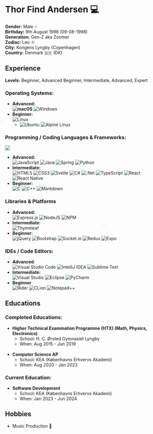 
# Thor Find Andersen :computer:

__Gender:__ Male :male_sign: <br>
__Birthday:__ 9th August 1998 (09-08-1998) <br>
__Generation:__ Gen-Z aka Zoomer <br>
__Zodiac:__ Leo :leo: <br>
__City:__ Kongens Lyngby (Copenhagen) <br>
__Country:__ Denmark :denmark: (DK) <!--<br>
<br>
[Education](https://github.com/thorminathor4/thorminathor4/edit/main/README.md#Education)
[Experience](https://github.com/thorminathor4/thorminathor4/edit/main/README.md#Experience)
[Hobbies](https://github.com/thorminathor4/thorminathor4/edit/main/README.md#Hobbies)
[Test](/TEST.md)
-->

## Experience
__Levels:__ Beginner, Advanced Beginner, Intermediate, Advanced, Expert

### Operating Systems:
- __Advanced:__ <br>
  __![macOS](https://img.shields.io/badge/mac%20os-000000?style=for-the-badge&logo=apple&logoColor=F0F0F0)__
  ![Windows](https://img.shields.io/badge/Windows-0078D6?style=for-the-badge&logo=windows&logoColor=white)
  <br>
- __Beginner:__ <br>
  ![Linux](https://img.shields.io/badge/Linux-FCC624?style=for-the-badge&logo=linux&logoColor=black)
  - ![Ubuntu](https://img.shields.io/badge/Ubuntu-E95420?style=for-the-badge&logo=ubuntu&logoColor=white)
    ![Alpine Linux](https://img.shields.io/badge/Alpine_Linux-%230D597F.svg?style=for-the-badge&logo=alpine-linux&logoColor=white)

### Programming / Coding Languages & Frameworks:
![](https://github-readme-stats.vercel.app/api/top-langs/?username=thorminathor4&theme=dark&hide_border=true&include_all_commits=true&count_private=true&layout=compact&langs_count=8)

- __Advanced:__ <br>
  ![JavaScript](https://img.shields.io/badge/javascript-%23323330.svg?style=for-the-badge&logo=javascript&logoColor=%23F7DF1E)
  ![Java](https://img.shields.io/badge/java-%23ED8B00.svg?style=for-the-badge&logo=java&logoColor=white)
  ![Spring](https://img.shields.io/badge/spring-%236DB33F.svg?style=for-the-badge&logo=spring&logoColor=white)
  ![Python](https://img.shields.io/badge/python-3670A0?style=for-the-badge&logo=python&logoColor=ffdd54)
  <br>
- __Intermediate:__ <br>
  ![HTML5](https://img.shields.io/badge/html5-%23E34F26.svg?style=for-the-badge&logo=html5&logoColor=white)
  ![CSS3](https://img.shields.io/badge/css3-%231572B6.svg?style=for-the-badge&logo=css3&logoColor=white)
  ![Svelte](https://img.shields.io/badge/svelte-%23f1413d.svg?style=for-the-badge&logo=svelte&logoColor=white)
  ![C#](https://img.shields.io/badge/c%23-%23239120.svg?style=for-the-badge&logo=c-sharp&logoColor=white)
  ![.Net](https://img.shields.io/badge/.NET-5C2D91?style=for-the-badge&logo=.net&logoColor=white)
  ![TypeScript](https://img.shields.io/badge/typescript-%23007ACC.svg?style=for-the-badge&logo=typescript&logoColor=white)
  ![React](https://img.shields.io/badge/react-%2320232a.svg?style=for-the-badge&logo=react&logoColor=%2361DAFB)
  ![React Native](https://img.shields.io/badge/react_native-%2320232a.svg?style=for-the-badge&logo=react&logoColor=%2361DAFB)
- __Beginner:__ <br>
  ![C](https://img.shields.io/badge/c-%2300599C.svg?style=for-the-badge&logo=c&logoColor=white)
  ![C++](https://img.shields.io/badge/c++-%2300599C.svg?style=for-the-badge&logo=c%2B%2B&logoColor=white)
  ![Markdown](https://img.shields.io/badge/markdown-%23000000.svg?style=for-the-badge&logo=markdown&logoColor=white)

### Libraries & Platforms
- __Advanced:__ <br>
  ![Express.js](https://img.shields.io/badge/express.js-%23404d59.svg?style=for-the-badge&logo=express&logoColor=%2361DAFB)
  ![NodeJS](https://img.shields.io/badge/node.js-6DA55F?style=for-the-badge&logo=node.js&logoColor=white)
  ![NPM](https://img.shields.io/badge/NPM-%23CB3837.svg?style=for-the-badge&logo=npm&logoColor=white)
  <br>
- __Intermediate:__ <br>
  ![Thymeleaf](https://img.shields.io/badge/Thymeleaf-%23005C0F.svg?style=for-the-badge&logo=Thymeleaf&logoColor=white)
  <br>
- __Beginner:__ <br>
  ![jQuery](https://img.shields.io/badge/jquery-%230769AD.svg?style=for-the-badge&logo=jquery&logoColor=white)
  ![Bootstrap](https://img.shields.io/badge/bootstrap-%23563D7C.svg?style=for-the-badge&logo=bootstrap&logoColor=white)
  ![Socket.io](https://img.shields.io/badge/Socket.io-black?style=for-the-badge&logo=socket.io&badgeColor=010101)
  ![Redux](https://img.shields.io/badge/redux-%23593d88.svg?style=for-the-badge&logo=redux&logoColor=white)
  ![Expo](https://img.shields.io/badge/expo-1C1E24?style=for-the-badge&logo=expo&logoColor=#D04A37)

### IDEs / Code Editors:
- __Advanced__: <br>
  ![Visual Studio Code](https://img.shields.io/badge/Visual%20Studio%20Code-0078d7.svg?style=for-the-badge&logo=visual-studio-code&logoColor=white)
  ![IntelliJ IDEA](https://img.shields.io/badge/IntelliJIDEA-000000.svg?style=for-the-badge&logo=intellij-idea&logoColor=white)
  ![Sublime Text](https://img.shields.io/badge/sublime_text-%23575757.svg?style=for-the-badge&logo=sublime-text&logoColor=important)
  <br>
- __Intermediate:__ <br>
  ![Visual Studio](https://img.shields.io/badge/Visual%20Studio-5C2D91.svg?style=for-the-badge&logo=visual-studio&logoColor=white)
  ![Eclipse](https://img.shields.io/badge/Eclipse-FE7A16.svg?style=for-the-badge&logo=Eclipse&logoColor=white)
  ![PyCharm](https://img.shields.io/badge/pycharm-143?style=for-the-badge&logo=pycharm&logoColor=black&color=black&labelColor=green)
  <br>
- __Beginner__ <br>
  ![Rider](https://img.shields.io/badge/Rider-000000.svg?style=for-the-badge&logo=Rider&logoColor=white&color=black&labelColor=crimson)
  ![CLion](https://img.shields.io/badge/CLion-black?style=for-the-badge&logo=clion&logoColor=white)
  ![Notepad++](https://img.shields.io/badge/Notepad++-90E59A.svg?style=for-the-badge&logo=notepad%2b%2b&logoColor=black)


## Educations

### Completed Educations:
  - __Higher Technical Examination Programme (HTX) (Math, Physics, Electronics)__
    - School: H. C. Ørsted Gymnasiet Lyngby
    - When: Aug 2015 - Jun 2019 <br><br>
  - __Computer Science AP__
    - School: KEA (Københavns Erhvervs Akademi)
    - When: Aug 2020 - Jan 2023

### Current Education:
  - __Software Development__
    - School: KEA (Københavns Erhvervs Akademi)
    - When: Jan 2023 - Jun 2024

## Hobbies
- Music Production :musical_note:
